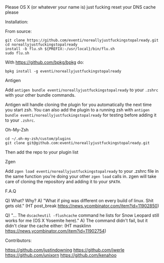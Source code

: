 Please OS X (or whatever your name is) just fucking reset your DNS cache please

Installation:

From source:

    git clone https://github.com/eventi/noreallyjustfuckingstopalready.git
    cd noreallyjustfuckingstopalready
    install -b flu.sh ${PREFIX:-/usr/local}/bin/flu.sh
    sudo flu.sh

With https://github.com/bpkg/bpkg do:

`bpkg install -g eventi/noreallyjustfuckingstopalready`

Antigen

Add `antigen bundle eventi/noreallyjustfuckingstopalready` to your `.zshrc` with your other bundle commands.

Antigen will handle cloning the plugin for you automatically the next time you start zsh. You can also add the plugin to a running zsh with `antigen bundle eventi/noreallyjustfuckingstopalready` for testing before adding it to your `.zshrc`.

Oh-My-Zsh

    cd ~/.oh-my-zsh/custom/plugins
    git clone git@github.com:eventi/noreallyjustfuckingstopalready.git

Then add the repo to your plugin list

Zgen

Add `zgen load eventi/noreallyjustfuckingstopalready` to your .zshrc file in the same function you're doing your other `zgen load` calls in. zgen will take care of cloning the repository and adding it to your `$PATH`.

F.A.Q

Q) What? Why?
A) "What if ping was different on every build of linux. Shit gets old."
 (HT post_break https://news.ycombinator.com/item?id=11902850)

Q) "... The `dscacheutil -flushcache` command he lists for Snow Leopard still works for me (OS X Yosemite here)."
A) The command didn't fail, but it didn't clear the cache either: (HT masklinn https://news.ycombinator.com/item?id=11902754)


Contributors:

https://github.com/justindowning
https://github.com/jwerle
https://github.com/unixorn
https://github.com/kenahoo
